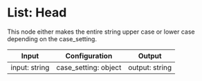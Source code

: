 # List: Head

This node either makes the entire string upper case or lower case depending on the case_setting.

| Input            | Configuration        | Output         |
| ---------------  | --------------       | -------------  |
| input: string    | case_setting: object | output: string |
